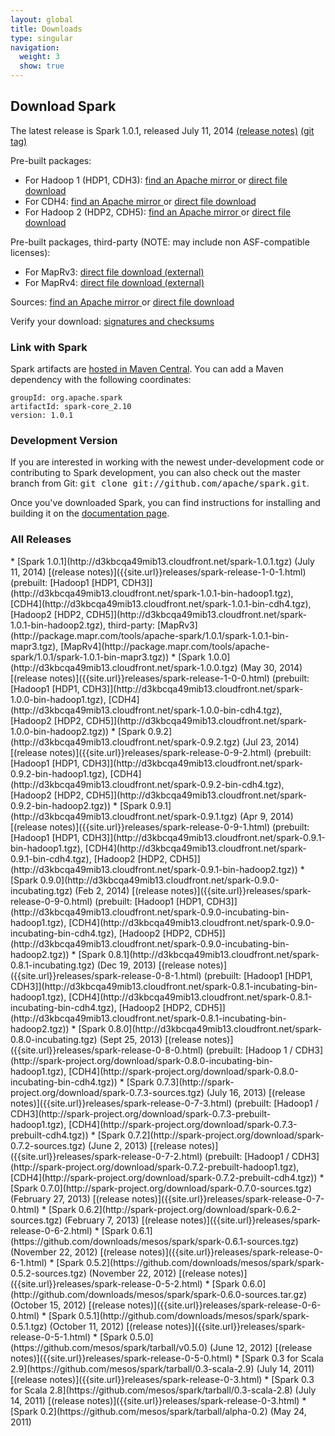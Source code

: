 ```yaml
---
layout: global
title: Downloads
type: singular
navigation:
  weight: 3
  show: true
---
```


## Download Spark
The latest release is Spark 1.0.1, released July 11, 2014 [(release notes)]({{site.url}}releases/spark-release-1-0-1.html) [(git tag)](https://git-wip-us.apache.org/repos/asf?p=spark.git;a=commit;h=7d1043c99303b87aef8ee19873629c2bfba4cc78)

Pre-built packages:

* For Hadoop 1 (HDP1, CDH3):
<a href="http://www.apache.org/dyn/closer.cgi/spark/spark-1.0.1/spark-1.0.1-bin-hadoop1.tgz" onClick="trackOutboundLink(this, 'Release Download Links', 'apache_spark-1.0.1-bin-hadoop1.tgz'); return false;"> find an Apache mirror </a>
or
<a href="http://d3kbcqa49mib13.cloudfront.net/spark-1.0.1-bin-hadoop1.tgz" onClick="trackOutboundLink(this, 'Release Download Links', 'cloudfront_spark-1.0.1-bin-hadoop1.tgz'); return false;"> direct file download </a>
* For CDH4:
<a href="http://www.apache.org/dyn/closer.cgi/spark/spark-1.0.1/spark-1.0.1-bin-cdh4.tgz" onClick="trackOutboundLink(this, 'Release Download Links', 'apache_spark-1.0.1-bin-cdh4.tgz'); return false;"> find an Apache mirror </a>
or
<a href="http://d3kbcqa49mib13.cloudfront.net/spark-1.0.1-bin-cdh4.tgz" onClick="trackOutboundLink(this, 'Release Download Links', 'cloudfront_spark-1.0.1-bin-cdh4.tgz'); return false;"> direct file download </a>
* For Hadoop 2 (HDP2, CDH5):
<a href="http://www.apache.org/dyn/closer.cgi/spark/spark-1.0.1/spark-1.0.1-bin-hadoop2.tgz" onClick="trackOutboundLink(this, 'Release Download Links', 'apache_spark-1.0.1-bin-hadoop2.tgz'); return false;"> find an Apache mirror </a>
or
<a href="http://d3kbcqa49mib13.cloudfront.net/spark-1.0.1-bin-hadoop2.tgz" onClick="trackOutboundLink(this, 'Release Download Links', 'cloudfront_spark-1.0.1-bin-hadoop2.tgz'); return false;"> direct file download </a>

Pre-built packages, third-party (NOTE: may include non ASF-compatible licenses):

 * For MapRv3: <a href="http://package.mapr.com/tools/apache-spark/1.0.1/spark-1.0.1-bin-mapr3.tgz" onClick="trackOutboundLink(this, 'Release Downlaod Links', 'mapr-v3_spark-1.0.1.tgz'); return false;">direct file download (external)</a>
 * For MapRv4: <a href="http://package.mapr.com/tools/apache-spark/1.0.1/spark-1.0.1-bin-mapr3.tgz" onClick="trackOutboundLink(this, 'Release Downlaod Links', 'mapr-v4_spark-1.0.1.tgz'); return false;">direct file download (external)</a>

Sources:
<a href="http://www.apache.org/dyn/closer.cgi/spark/spark-1.0.1/spark-1.0.1.tgz" onClick="trackOutboundLink(this, 'Release Downlaod Links', 'apache_spark-1.0.1.tgz'); return false;"> find an Apache mirror </a>
or
<a href="http://d3kbcqa49mib13.cloudfront.net/spark-1.0.1.tgz" onClick="trackOutboundLink(this, 'Release Download Links', 'cloudfront_spark-1.0.1.tgz'); return false;"> direct file download </a>

Verify your download: [signatures and checksums](http://www.apache.org/dist/spark/spark-1.0.1/)

### Link with Spark
Spark artifacts are [hosted in Maven Central](http://search.maven.org/#browse%7C1686516968). You can add a Maven dependency with the following coordinates:

    groupId: org.apache.spark
    artifactId: spark-core_2.10
    version: 1.0.1

### Development Version
If you are interested in working with the newest under-development code or contributing to Spark development, you can also check out the master branch from Git: <tt>git clone git://github.com/apache/spark.git</tt>.

Once you've downloaded Spark, you can find instructions for installing and building it on the <a href="{{site.url}}documentation.html">documentation page</a>.

<h3 id="all-releases">All Releases</h3>
* [Spark 1.0.1](http://d3kbcqa49mib13.cloudfront.net/spark-1.0.1.tgz) (July 11, 2014) [(release notes)]({{site.url}}releases/spark-release-1-0-1.html) (prebuilt: [Hadoop1 [HDP1, CDH3]](http://d3kbcqa49mib13.cloudfront.net/spark-1.0.1-bin-hadoop1.tgz), [CDH4](http://d3kbcqa49mib13.cloudfront.net/spark-1.0.1-bin-cdh4.tgz), [Hadoop2 [HDP2, CDH5]](http://d3kbcqa49mib13.cloudfront.net/spark-1.0.1-bin-hadoop2.tgz), third-party: [MapRv3](http://package.mapr.com/tools/apache-spark/1.0.1/spark-1.0.1-bin-mapr3.tgz), [MapRv4](http://package.mapr.com/tools/apache-spark/1.0.1/spark-1.0.1-bin-mapr3.tgz))
* [Spark 1.0.0](http://d3kbcqa49mib13.cloudfront.net/spark-1.0.0.tgz) (May 30, 2014) [(release notes)]({{site.url}}releases/spark-release-1-0-0.html) (prebuilt: [Hadoop1 [HDP1, CDH3]](http://d3kbcqa49mib13.cloudfront.net/spark-1.0.0-bin-hadoop1.tgz), [CDH4](http://d3kbcqa49mib13.cloudfront.net/spark-1.0.0-bin-cdh4.tgz), [Hadoop2 [HDP2, CDH5]](http://d3kbcqa49mib13.cloudfront.net/spark-1.0.0-bin-hadoop2.tgz))
* [Spark 0.9.2](http://d3kbcqa49mib13.cloudfront.net/spark-0.9.2.tgz) (Jul 23, 2014) [(release notes)]({{site.url}}releases/spark-release-0-9-2.html) (prebuilt: [Hadoop1 [HDP1, CDH3]](http://d3kbcqa49mib13.cloudfront.net/spark-0.9.2-bin-hadoop1.tgz), [CDH4](http://d3kbcqa49mib13.cloudfront.net/spark-0.9.2-bin-cdh4.tgz), [Hadoop2 [HDP2, CDH5]](http://d3kbcqa49mib13.cloudfront.net/spark-0.9.2-bin-hadoop2.tgz)) 
* [Spark 0.9.1](http://d3kbcqa49mib13.cloudfront.net/spark-0.9.1.tgz) (Apr 9, 2014) [(release notes)]({{site.url}}releases/spark-release-0-9-1.html) (prebuilt: [Hadoop1 [HDP1, CDH3]](http://d3kbcqa49mib13.cloudfront.net/spark-0.9.1-bin-hadoop1.tgz), [CDH4](http://d3kbcqa49mib13.cloudfront.net/spark-0.9.1-bin-cdh4.tgz), [Hadoop2 [HDP2, CDH5]](http://d3kbcqa49mib13.cloudfront.net/spark-0.9.1-bin-hadoop2.tgz))
* [Spark 0.9.0](http://d3kbcqa49mib13.cloudfront.net/spark-0.9.0-incubating.tgz) (Feb 2, 2014) [(release notes)]({{site.url}}releases/spark-release-0-9-0.html) (prebuilt: [Hadoop1 [HDP1, CDH3]](http://d3kbcqa49mib13.cloudfront.net/spark-0.9.0-incubating-bin-hadoop1.tgz), [CDH4](http://d3kbcqa49mib13.cloudfront.net/spark-0.9.0-incubating-bin-cdh4.tgz), [Hadoop2 [HDP2, CDH5]](http://d3kbcqa49mib13.cloudfront.net/spark-0.9.0-incubating-bin-hadoop2.tgz))
* [Spark 0.8.1](http://d3kbcqa49mib13.cloudfront.net/spark-0.8.1-incubating.tgz) (Dec 19, 2013) [(release notes)]({{site.url}}releases/spark-release-0-8-1.html) (prebuilt: [Hadoop1 [HDP1, CDH3]](http://d3kbcqa49mib13.cloudfront.net/spark-0.8.1-incubating-bin-hadoop1.tgz), [CDH4](http://d3kbcqa49mib13.cloudfront.net/spark-0.8.1-incubating-bin-cdh4.tgz), [Hadoop2 [HDP2, CDH5]](http://d3kbcqa49mib13.cloudfront.net/spark-0.8.1-incubating-bin-hadoop2.tgz))
* [Spark 0.8.0](http://d3kbcqa49mib13.cloudfront.net/spark-0.8.0-incubating.tgz) (Sept 25, 2013) [(release notes)]({{site.url}}releases/spark-release-0-8-0.html) (prebuilt: [Hadoop 1 / CDH3](http://spark-project.org/download/spark-0.8.0-incubating-bin-hadoop1.tgz), [CDH4](http://spark-project.org/download/spark-0.8.0-incubating-bin-cdh4.tgz))
* [Spark 0.7.3](http://spark-project.org/download/spark-0.7.3-sources.tgz) (July 16, 2013) [(release notes)]({{site.url}}releases/spark-release-0-7-3.html) (prebuilt:
[Hadoop1 / CDH3](http://spark-project.org/download/spark-0.7.3-prebuilt-hadoop1.tgz), [CDH4](http://spark-project.org/download/spark-0.7.3-prebuilt-cdh4.tgz))
* [Spark 0.7.2](http://spark-project.org/download/spark-0.7.2-sources.tgz) (June 2, 2013) [(release notes)]({{site.url}}releases/spark-release-0-7-2.html) (prebuilt:
[Hadoop1 / CDH3](http://spark-project.org/download/spark-0.7.2-prebuilt-hadoop1.tgz), [CDH4](http://spark-project.org/download/spark-0.7.2-prebuilt-cdh4.tgz))
* [Spark 0.7.0](http://spark-project.org/download/spark-0.7.0-sources.tgz) (February 27, 2013) [(release notes)]({{site.url}}releases/spark-release-0-7-0.html)
* [Spark 0.6.2](http://spark-project.org/download/spark-0.6.2-sources.tgz) (February 7, 2013) [(release notes)]({{site.url}}releases/spark-release-0-6-2.html)
* [Spark 0.6.1](https://github.com/downloads/mesos/spark/spark-0.6.1-sources.tgz) (November 22, 2012) [(release notes)]({{site.url}}releases/spark-release-0-6-1.html)
* [Spark 0.5.2](https://github.com/downloads/mesos/spark/spark-0.5.2-sources.tgz) (November 22, 2012) [(release notes)]({{site.url}}releases/spark-release-0-5-2.html)
* [Spark 0.6.0](http://github.com/downloads/mesos/spark/spark-0.6.0-sources.tar.gz) (October 15, 2012) [(release notes)]({{site.url}}releases/spark-release-0-6-0.html)
* [Spark 0.5.1](http://github.com/downloads/mesos/spark/spark-0.5.1.tgz) (October 11, 2012) [(release notes)]({{site.url}}releases/spark-release-0-5-1.html)
* [Spark 0.5.0](https://github.com/mesos/spark/tarball/v0.5.0) (June 12, 2012) [(release notes)]({{site.url}}releases/spark-release-0-5-0.html)
* [Spark 0.3 for Scala 2.9](https://github.com/mesos/spark/tarball/0.3-scala-2.9) (July 14, 2011) [(release notes)]({{site.url}}releases/spark-release-0-3.html)
* [Spark 0.3 for Scala 2.8](https://github.com/mesos/spark/tarball/0.3-scala-2.8) (July 14, 2011) [(release notes)]({{site.url}}releases/spark-release-0-3.html)
* [Spark 0.2](https://github.com/mesos/spark/tarball/alpha-0.2) (May 24, 2011)
